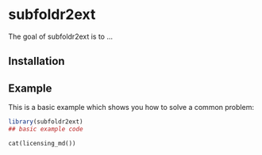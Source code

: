 
# subfoldr2ext

<!-- badges: start -->
<!-- badges: end -->

The goal of subfoldr2ext is to ...

## Installation


## Example

This is a basic example which shows you how to solve a common problem:

``` r
library(subfoldr2ext)
## basic example code
```

```{r, results = "asis", echo = FALSE}
cat(licensing_md())
```

